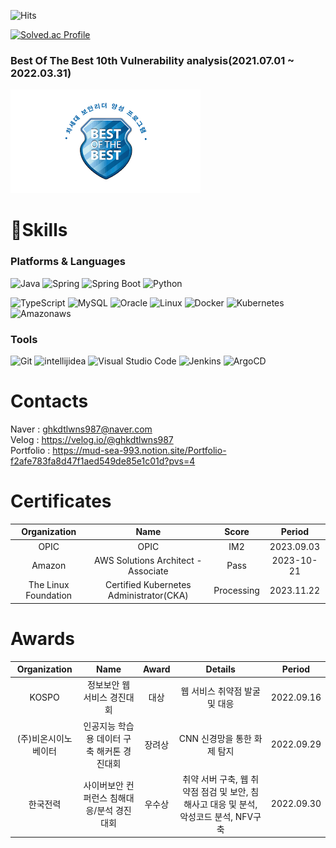 ![Hits](https://hits.seeyoufarm.com/api/count/incr/badge.svg?url=https%3A%2F%2Fgithub.com%2Fghkdtlwns987&count_bg=%23FFDAC7&title_bg=%23FFADAD&icon=&icon_color=%23E7E7E7&title=hits&edge_flat=false)

[![Solved.ac Profile](http://mazassumnida.wtf/api/v2/generate_badge?boj=ghkdtlwns987)](https://solved.ac/ghkdtlwns987/)

### Best Of The Best 10th Vulnerability analysis(2021.07.01 ~ 2022.03.31)
![Alt text](image.png)
# 💪Skills
### Platforms & Languages
![Java](https://img.shields.io/badge/Java-007396.svg?&style=for-the-badge&logo=Java&logoColor=white)
![Spring](https://img.shields.io/badge/Spring-6DB33F.svg?&style=for-the-badge&logo=Spring&logoColor=white)
![Spring Boot](https://img.shields.io/badge/SpringBoot-6DB33F?style=flat&logo=SpringBoot&logoColor=white)
![Python](https://img.shields.io/badge/Python-3776AB.svg?&style=for-the-badge&logo=Python&logoColor=white)

![TypeScript](https://img.shields.io/badge/TypeScript-3178C6.svg?&style=for-the-badge&logo=TypeScript&logoColor=white)
![MySQL](https://img.shields.io/badge/MySQL-4479A1.svg?&style=for-the-badge&logo=MySQL&logoColor=white)
![Oracle](https://img.shields.io/badge/Oracle-F80000.svg?&style=for-the-badge&logo=Oracle&logoColor=white)
![Linux](https://img.shields.io/badge/Linux-FCC624.svg?&style=for-the-badge&logo=Linux&logoColor=white)
![Docker](https://img.shields.io/badge/Docker-2496ED.svg?&style=for-the-badge&logo=Docker&logoColor=white)
![Kubernetes](https://img.shields.io/badge/Kubernetes-326CE5.svg?&style=for-the-badge&logo=Kubernetes&logoColor=white)
![Amazonaws](https://img.shields.io/badge/amazonaws-232F3E.svg?&style=for-the-badge&logo=amazonaws&logoColor=white)

### Tools
![Git](https://img.shields.io/badge/Git-F05032.svg?&style=for-the-badge&logo=Git&logoColor=white)
![intellijidea](https://img.shields.io/badge/intellijidea-000000.svg?&style=for-the-badge&logo=intellijidea&logoColor=white)
![Visual Studio Code](https://img.shields.io/badge/Visual%20Studio%20Code-007ACC.svg?&style=for-the-badge&logo=Visual%20Studio%20Code&logoColor=white)
![Jenkins](https://img.shields.io/badge/Jenkins-D24939.svg?&style=for-the-badge&logo=Jenkins&logoColor=white)
![ArgoCD](https://img.shields.io/badge/argo-EF7B4D.svg?&style=for-the-badge&logo=argo&logoColor=white)
 
# Contacts
Naver : ghkdtlwns987@naver.com  
Velog : https://velog.io/@ghkdtlwns987  
Portfolio : https://mud-sea-993.notion.site/Portfolio-f2afe783fa8d47f1aed549de85e1c01d?pvs=4
# Certificates
|Organization|Name|Score|Period|
|:---:|:---:|:---:|:---:|
|OPIC|OPIC|IM2|2023.09.03|
|Amazon|AWS Solutions Architect - Associate|Pass|2023-10-21|
|The Linux Foundation|Certified Kubernetes Administrator(CKA)|Processing|2023.11.22|    

# Awards
|Organization|Name|Award|Details|Period|
|:---:|:---:|:---:|:---:|:--:|
|KOSPO|정보보안 웹 서비스 경진대회|대상|웹 서비스 취약점 발굴 및 대응|2022.09.16|
|(주)비온시이노베이터|인공지능 학습용 데이터 구축 해커톤 경진대회|장려상|CNN 신경망을 통한 화제 탐지|2022.09.29|
|한국전력|사이버보안 컨퍼런스 침해대응/분석 경진대회|우수상|취약 서버 구축, 웹 취약점 점검 및 보안, 침해사고 대응 및 분석, 악성코드 분석, NFV구축|2022.09.30|
